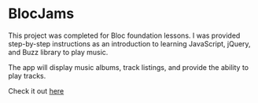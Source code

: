 # BlocJams
  
This project was completed for Bloc foundation lessons. I was provided step-by-step instructions as an introduction to learning JavaScript, jQuery, and Buzz library to play music.

The app will display music albums, track listings, and provide the ability to play tracks.

Check it out [here](https://infallible-edison-6471da.netlify.com/index.html)

